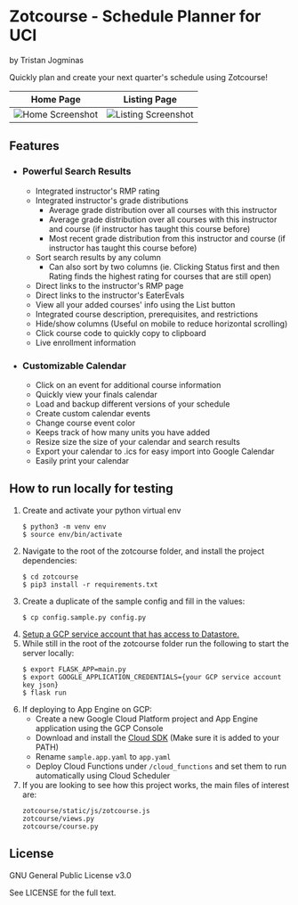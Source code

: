 # Zotcourse - Schedule Planner for UCI

by Tristan Jogminas

Quickly plan and create your next quarter's schedule using Zotcourse!

Home Page            |  Listing Page
:-------------------------:|:-------------------------:
![Home Screenshot](https://i.imgur.com/vbosvLz.png) |  ![Listing Screenshot](https://i.imgur.com/l5SUQys.png)

## Features

* ### Powerful Search Results
    * Integrated instructor's RMP rating
    * Integrated instructor's grade distributions
        * Average grade distribution over all courses with this instructor
        * Average grade distribution over all courses with this instructor and course (if instructor has taught this course before)
        * Most recent grade distribution from this instructor and course (if instructor has taught this course before)
    * Sort search results by any column
        * Can also sort by two columns (ie. Clicking Status first and then Rating finds the highest rating for courses that are still open)
    * Direct links to the instructor's RMP page
    * Direct links to the instructor's EaterEvals
    * View all your added courses' info using the List button
    * Integrated course description, prerequisites, and restrictions
    * Hide/show columns (Useful on mobile to reduce horizontal scrolling)
    * Click course code to quickly copy to clipboard
    * Live enrollment information
* ### Customizable Calendar
    * Click on an event for additional course information
    * Quickly view your finals calendar
    * Load and backup different versions of your schedule
    * Create custom calendar events
    * Change course event color
    * Keeps track of how many units you have added
    * Resize size the size of your calendar and search results
    * Export your calendar to .ics for easy import into Google Calendar
    * Easily print your calendar


## How to run locally for testing

1. Create and activate your python virtual env
    ```
    $ python3 -m venv env
    $ source env/bin/activate
    ```
2. Navigate to the root of the zotcourse folder, and install the project dependencies:
    ```
    $ cd zotcourse
    $ pip3 install -r requirements.txt
    ```
3. Create a duplicate of the sample config and fill in the values:
    ```
    $ cp config.sample.py config.py
    ```
3. [Setup a GCP service account that has access to Datastore.](https://cloud.google.com/docs/authentication/getting-started)
3. While still in the root of the zotcourse folder run the following to start the server locally:
    ```
    $ export FLASK_APP=main.py
    $ export GOOGLE_APPLICATION_CREDENTIALS={your GCP service account key json}
    $ flask run
    ```
5. If deploying to App Engine on GCP:
    * Create a new Google Cloud Platform project and App Engine application using the GCP Console
    * Download and install the [Cloud SDK](https://cloud.google.com/appengine/docs/standard/python/download) (Make sure it is added to your PATH)
    * Rename `sample.app.yaml` to `app.yaml`
    * Deploy Cloud Functions under `/cloud_functions` and set them to run automatically using Cloud Scheduler
6. If you are looking to see how this project works, the main files of interest are:
    ```
    zotcourse/static/js/zotcourse.js
    zotcourse/views.py
    zotcourse/course.py
    ```

## License

GNU General Public License v3.0

See LICENSE for the full text.
